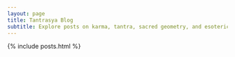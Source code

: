 ```yaml
---
layout: page
title: Tantrasya Blog
subtitle: Explore posts on karma, tantra, sacred geometry, and esoteric wisdom.
---
```


{% include posts.html %}
